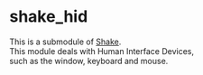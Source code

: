 # shake_hid

This is a submodule of [Shake](https://github.com/berryvansomeren/shake3/).     
This module deals with Human Interface Devices,       
such as the window, keyboard and mouse.    
